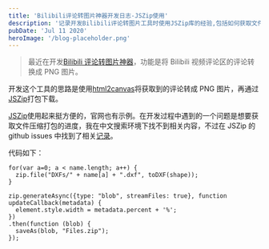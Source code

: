 ```yaml
---
title: 'Bilibili评论转图片神器开发日志-JSZip使用'
description: '记录开发Bilibili评论转图片工具时使用JSZip库的经验,包括如何获取文件压缩打包的进度。'
pubDate: 'Jul 11 2020'
heroImage: '/blog-placeholder.png'
---
```


> 最近在开发[Bilibili 评论转图片神器](tool.mightyherox.me)，功能是将 Bilibili 视频评论区的评论转换成 PNG 图片。

开发这个工具的思路是使用[html2canvas](https://html2canvas.hertzen.com/)将获取到的评论转成 PNG 图片，再通过[JSZip](https://stuk.github.io/jszip/)打包下载。

[JSZip](https://stuk.github.io/jszip/)使用起来挺方便的，官网也有示例。在开发过程中遇到的一个问题是想要获取文件压缩打包的进度，我在中文搜索环境下找不到相关内容，不过在 JSZip 的 github issues 中找到了相关[记录](https://github.com/Stuk/jszip/issues/373)。

代码如下：

```
for(var a=0; a < name.length; a++) {
  zip.file("DXFs/" + name[a] + ".dxf", toDXF(shape));
}

zip.generateAsync({type: "blob", streamFiles: true}, function updateCallback(metadata) {
  element.style.width = metadata.percent + '%';
})
.then(function (blob) {
  saveAs(blob, "Files.zip");
});
```
